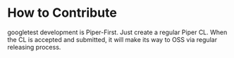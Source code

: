 # How to Contribute

googletest development is Piper-First. Just create a regular Piper CL. When the
CL is accepted and submitted, it will make its way to OSS via regular releasing
process.
